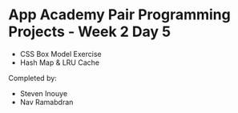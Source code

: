 # App Academy Pair Programming Projects - Week 2 Day 5

* CSS Box Model Exercise
* Hash Map & LRU Cache

Completed by:
* Steven Inouye
* Nav Ramabdran
